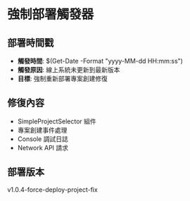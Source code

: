 # 強制部署觸發器

## 部署時間戳
- **觸發時間**: $(Get-Date -Format "yyyy-MM-dd HH:mm:ss")
- **觸發原因**: 線上系統未更新到最新版本
- **目標**: 強制重新部署專案創建修復

## 修復內容
- SimpleProjectSelector 組件
- 專案創建事件處理
- Console 調試日誌
- Network API 請求

## 部署版本
v1.0.4-force-deploy-project-fix